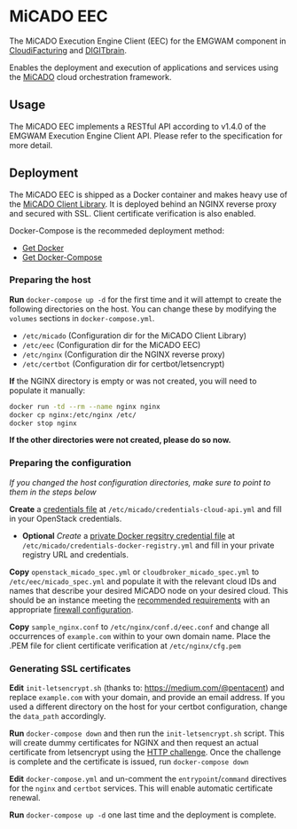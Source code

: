 # MiCADO EEC

The MiCADO Execution Engine Client (EEC) for the EMGWAM component
in [CloudiFacturing](https://www.cloudifacturing.eu/) and
[DIGITbrain](https://digitbrain.eu/).

Enables the deployment and execution of applications and services
using the [MiCADO](https://micado-scale.eu) cloud orchestration framework.

## Usage

The MiCADO EEC implements a RESTful API according to v1.4.0 of the
EMGWAM Execution Engine Client API. Please refer to the specification
for more detail.

## Deployment

The MiCADO EEC is shipped as a Docker container and makes heavy use of
the [MiCADO Client Library](https://github.com/micado-scale/micado-client).
It is deployed behind an NGINX reverse proxy and secured with SSL. Client
certificate verification is also enabled.

Docker-Compose is the recommeded deployment method:
  - [Get Docker](https://docs.docker.com/get-docker/)
  - [Get Docker-Compose](https://docs.docker.com/compose/install/)

### Preparing the host

**Run** `docker-compose up -d` for the first time and it will attempt to create the
following directories on the host. You can change these by modifying the
`volumes` sections in `docker-compose.yml`.
  - `/etc/micado` (Configuration dir for the MiCADO Client Library)
  - `/etc/eec` (Configuration dir for the MiCADO EEC)
  - `/etc/nginx` (Configuration dir the NGINX reverse proxy)
  - `/etc/certbot` (Configuration dir for certbot/letsencrypt)

**If** the NGINX directory is empty or was not created, you will need to
populate it manually:
```bash
docker run -td --rm --name nginx nginx
docker cp nginx:/etc/nginx /etc/
docker stop nginx
```

**If the other directories were not created, please do so now.**

### Preparing the configuration

*If you changed the host configuration directories, make sure to point to them in the steps below*

**Create** a [credentials file](https://micado-scale.readthedocs.io/en/develop/deployment.html#step-2-specify-cloud-credential-for-instantiating-micado-workers)
at `/etc/micado/credentials-cloud-api.yml` and fill in your OpenStack credentials.

* **Optional** *Create* a [private Docker regsitry credential file](https://micado-scale.readthedocs.io/en/develop/deployment.html#step-3b-optional-specify-credentials-to-use-private-docker-registries)
at `/etc/micado/credentials-docker-registry.yml` and fill in your private registry URL and credentials.

**Copy** `openstack_micado_spec.yml` or `cloudbroker_micado_spec.yml` to `/etc/eec/micado_spec.yml` and populate it with the relevant cloud IDs
and names that describe your desired MiCADO node on your desired cloud. This should be an instance meeting the
[recommended requirements](https://micado-scale.readthedocs.io/en/latest/deployment.html#prerequisites)
with an appropriate
[firewall configuration](https://micado-scale.readthedocs.io/en/latest/deployment.html#step-4-launch-an-empty-cloud-vm-instance-for-micado-master).

**Copy** `sample_nginx.conf` to `/etc/nginx/conf.d/eec.conf` and change all occurrences of
`example.com` within to your own domain name. Place the .PEM file for client certificate
verification at `/etc/nginx/cfg.pem`

### Generating SSL certificates

**Edit** `init-letsencrypt.sh` (thanks to: https://medium.com/@pentacent) and replace `example.com`
with your domain, and provide an email address. If you used a different directory on the host
for your certbot configuration, change the `data_path` accordingly.

**Run** `docker-compose down` and then run the `init-letsencrypt.sh` script. This will create
dummy certificates for NGINX and then request an actual certificate from letsencrypt using
the [HTTP challenge](https://letsencrypt.org/docs/challenge-types/). Once the challenge is
complete and the certificate is issued, run `docker-compose down`

**Edit** `docker-compose.yml` and un-comment the `entrypoint`/`command` directives for the
`nginx` and `certbot` services. This will enable automatic certificate renewal.

**Run** `docker-compose up -d` one last time and the deployment is complete.
